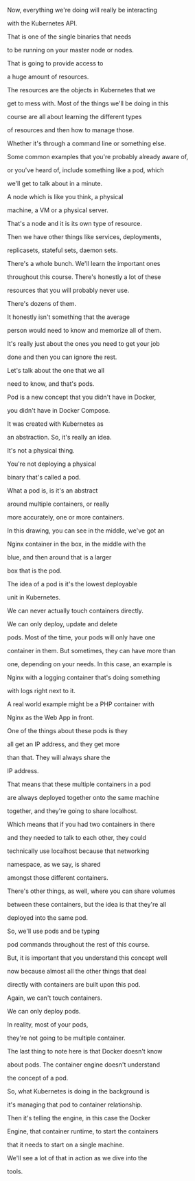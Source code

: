 Now, everything we're doing will really be interacting

with the Kubernetes API.

That is one of the single binaries that needs

to be running on your master node or nodes.

That is going to provide access to

a huge amount of resources.

The resources are the objects in Kubernetes that we

get to mess with. Most of the things we'll be doing in this

course are all about learning the different types

of resources and then how to manage those.

Whether it's through a command line or something else.

Some common examples that you're probably already aware of,

or you've heard of, include something like a pod, which

we'll get to talk about in a minute.

A node which is like you think, a physical

machine, a VM or a physical server.

That's a node and it is its own type of resource.

Then we have other things like services, deployments,

replicasets, stateful sets, daemon sets.

There's a whole bunch. We'll learn the important ones

throughout this course. There's honestly a lot of these

resources that you will probably never use.

There's dozens of them.

It honestly isn't something that the average

person would need to know and memorize all of them.

It's really just about the ones you need to get your job

done and then you can ignore the rest.

Let's talk about the one that we all

need to know, and that's pods.

Pod is a new concept that you didn't have in Docker,

you didn't have in Docker Compose.

It was created with Kubernetes as

an abstraction. So, it's really an idea.

It's not a physical thing.

You're not deploying a physical

binary that's called a pod.

What a pod is, is it's an abstract

around multiple containers, or really

more accurately, one or more containers.

In this drawing, you can see in the middle, we've got an

Nginx container in the box, in the middle with the

blue, and then around that is a larger

box that is the pod.

The idea of a pod is it's the lowest deployable

unit in Kubernetes.

We can never actually touch containers directly.

We can only deploy, update and delete

pods. Most of the time, your pods will only have one

container in them. But sometimes, they can have more than

one, depending on your needs. In this case, an example is

Nginx with a logging container that's doing something

with logs right next to it.

A real world example might be a PHP container with

Nginx as the Web App in front.

One of the things about these pods is they

all get an IP address, and they get more

than that. They will always share the

IP address.

That means that these multiple containers in a pod

are always deployed together onto the same machine

together, and they're going to share localhost.

Which means that if you had two containers in there

and they needed to talk to each other, they could

technically use localhost because that networking

namespace, as we say, is shared

amongst those different containers.

There's other things, as well, where you can share volumes

between these containers, but the idea is that they're all

deployed into the same pod.

So, we'll use pods and be typing

pod commands throughout the rest of this course.

But, it is important that you understand this concept well

now because almost all the other things that deal

directly with containers are built upon this pod.

Again, we can't touch containers.

We can only deploy pods.

In reality, most of your pods,

they're not going to be multiple container.

The last thing to note here is that Docker doesn't know

about pods. The container engine doesn't understand

the concept of a pod.

So, what Kubernetes is doing in the background is

it's managing that pod to container relationship.

Then it's telling the engine, in this case the Docker

Engine, that container runtime, to start the containers

that it needs to start on a single machine.

We'll see a lot of that in action as we dive into the

tools.